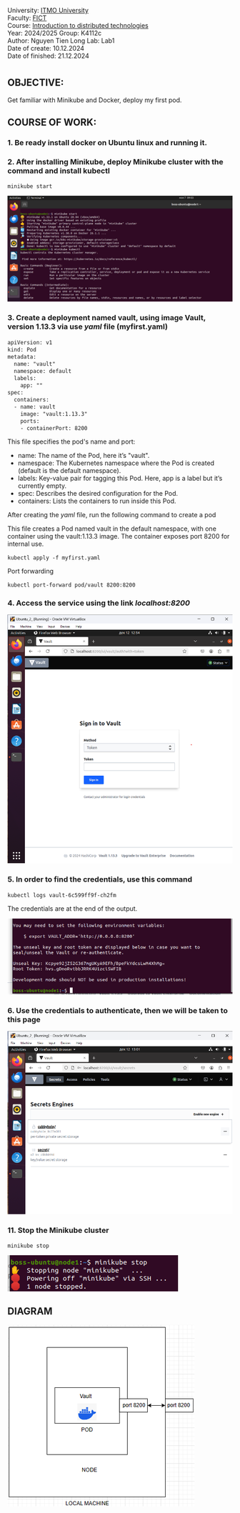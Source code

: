 University: [ITMO University](https://itmo.ru/ru/)  
Faculty: [FICT](https://fict.itmo.ru)  
Course: [Introduction to distributed technologies](https://github.com/itmo-ict-faculty/introduction-to-distributed-technologies)  
Year: 2024/2025
Group: K4112c  
Author: Nguyen Tien Long
Lab: Lab1  
Date of create: 10.12.2024  
Date of finished: 21.12.2024

#

## OBJECTIVE:

Get familiar with Minikube and Docker, deploy my first pod.

## COURSE OF WORK:

### 1. Be ready install docker on Ubuntu linux and running it.

### 2. After installing Minikube, deploy Minikube cluster with the command and install kubectl

```
minikube start
```

![image](./img/Screenshot%202024-11-07%20090656.png)

### 3. Create a deployment named vault, using image Vault, version 1.13.3 via use _yaml_ file (myfirst.yaml)

```
apiVersion: v1
kind: Pod
metadata:
  name: "vault"
  namespace: default
  labels:
    app: ""
spec:
  containers:
  - name: vault
    image: "vault:1.13.3"
    ports:
    - containerPort: 8200
```

This file specifies the pod's name and port:

- name: The name of the Pod, here it’s "vault".
- namespace: The Kubernetes namespace where the Pod is created (default is the default namespace).
- labels: Key-value pair for tagging this Pod. Here, app is a label but it’s currently empty.
- spec: Describes the desired configuration for the Pod.
- containers: Lists the containers to run inside this Pod.

After creating the _yaml_ file, run the following command to create a pod

This file creates a Pod named vault in the default namespace, with one container using the vault:1.13.3 image. The container exposes port 8200 for internal use.

```
kubectl apply -f myfirst.yaml
```

Port forwarding

```
kubectl port-forward pod/vault 8200:8200
```

### 4. Access the service using the link _localhost:8200_

![image](./img/Screenshot%202024-12-12%20125505.png)

### 5. In order to find the credentials, use this command

```
kubectl logs vault-6c599ff9f-ch2fm
```

The credentials are at the end of the output.

![image](./img/Screenshot%202024-12-12%20125932.png)

### 6. Use the credentials to authenticate, then we will be taken to this page

![image](./img/Screenshot%202024-12-12%20130138.png)

### 11. Stop the Minikube cluster

```
minikube stop
```

![image](./img/Screenshot%202024-12-12%20130303.png)

## DIAGRAM

![image](./img/Screenshot%202024-12-20%20231922.png)
